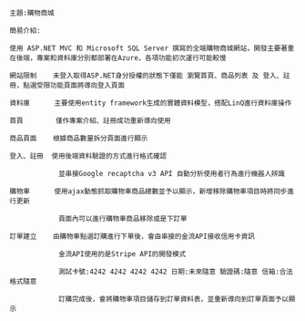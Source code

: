     主題:購物商城

    簡易介紹:

    使用 ASP.NET MVC 和 Microsoft SQL Server 撰寫的全端購物商城網站，開發主要著重在後端，專案和資料庫分別都部署在Azure，各項功能初次運行可能較慢

    網站限制    未登入取得ASP.NET身分授權的狀態下僅能 瀏覽首頁、商品列表 及 登入、註冊，點選受限功能頁面將導向登入頁面

    資料庫      主要使用entity framework生成的實體資料模型，搭配LinQ進行資料庫操作

    首頁        僅作專案介紹、註冊成功重新導向使用

    商品頁面    根據商品數量拆分頁面進行顯示

    登入、註冊  使用後端資料驗證的方式進行格式確認

                並串接Google recaptcha v3 API 自動分析使用者行為進行機器人辨識

    購物車      使用ajax動態抓取購物車商品總數並予以顯示，新增移除購物車項目時將同步進行更新

                頁面內可以進行購物車商品移除或是下訂單

    訂單建立    由購物車點選訂購進行下單後，會由串接的金流API接收信用卡資訊

                金流API使用的是Stripe API的開發模式

                測試卡號:4242 4242 4242 4242 日期:未來隨意 驗證碼:隨意 信箱:合法格式隨意

                訂購完成後，會將購物車項目儲存到訂單資料表，並重新導向到訂單頁面予以顯示

